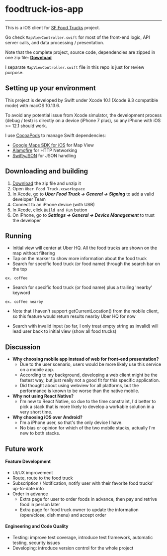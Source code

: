 # foodtruck-ios-app
------

This is a iOS client for [SF Food Trucks](https://github.com/chenpighead/SF-Food-Truck) project.

Go check `MapViewController.swift` for most of the front-end logic, API server calls, and data processing / presentation.

Note that the complete project, source code, dependencies are zipped in one zip file: **[Download](https://drive.google.com/file/d/1aE4PK3nAIneN9K7FPMN2viSpl0nFm_4i/view?usp=sharing)**

I separate `MapViewController.swift` file in this repo is just for review purpose.

## Setting up your environment

This project is developed by Swift under Xcode 10.1 (Xcode 9.3 compatible mode) with macOS 10.13.6.

To avoid any potential issue from Xcode simulator, the development process (debug / test) is directly on a device (iPhone 7 plus), so any iPhone with iOS >= 12.1 should work.

I use [CocoaPods](https://cocoapods.org/) to manage Swift dependencies:

* [Google Maps SDK for iOS](https://developers.google.com/maps/documentation/ios-sdk/intro) for Map View
* [Alamofire](https://github.com/Alamofire/Alamofire) for HTTP Networking
* [SwiftyJSON](https://github.com/SwiftyJSON/SwiftyJSON) for JSON handling

## Downloading and building

1. [Download](https://drive.google.com/file/d/1aE4PK3nAIneN9K7FPMN2viSpl0nFm_4i/view?usp=sharing) the zip file and unzip it
2. Open `Uber Food Truck.xcworkspace`
3. In Xcode, go to ***Uber Food Truck -> General -> Signing*** to add a valid developer Team
4. Connect to an iPhone device (with USB)
5. In Xcode, click `Build and Run` button
6. On iPhone, go to ***Settings -> General -> Device Management*** to trust the developer

## Running

- Initial view will center at Uber HQ. All the food trucks are shown on the map without filtering
- Tap on the marker to show more information about the food truck
- Search for specific food truck (or food name) through the search bar on the top
```
ex. coffee
```
- Search for specific food truck (or food name) plus a trailing 'nearby' keyword
```
ex. coffee nearby
```
  - Note that I haven't support getCurrentLocation() from the mobile client, so this feature would return results nearby Uber HQ for now

- Search with invalid input (so far, I only treat empty string as invalid) will lead user back to initial view (show all food trucks)

## Discussion

- **Why choosing mobile app instead of web for front-end presentation?**
  - Due to the user scenario, users would be more likely use this service on a mobile app.
  - According to my background, developing a web client might be the fastest way, but just really not a good fit for this specific application.
  - Did thought about using webview for all platforms, but the performance is known to be worse than the native mobile.
- **Why not using React Native?**
  - I'm new to React Native, so due to the time constraint, I'd better to pick a stack that is more likely to develop a workable solution in a very short time.
- **Why choosing iOS over Android?**
  - I'm a iPhone user, so that's the only device I have.
  - No bias or opinion for which of the two mobile stacks, actually I'm new to both stacks.

## Future work

#### Feature Development

- UI/UX improvement
- Route, route to the food truck
- Subscription / Notification, notify user with their favorite food trucks' up-to-date info
- Order in advance
  - Extra page for user to order foods in advance, then pay and retrive food in person later
  - Extra page for food truck owner to update the information (open/close, dish menu) and accept order

#### Engineering and Code Quality

- Testing: improve test coverage, introduce test framework, automatic testing, security issues
- Developing: introduce version control for the whole project

